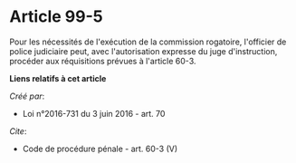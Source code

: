 # Article 99-5

Pour les nécessités de l'exécution de la commission rogatoire, l'officier de police judiciaire peut, avec l'autorisation
expresse du juge d'instruction, procéder aux réquisitions prévues à l'article 60-3.

**Liens relatifs à cet article**

_Créé par_:

  - Loi n°2016-731 du 3 juin 2016 - art. 70

_Cite_:

  - Code de procédure pénale - art. 60-3 (V)
